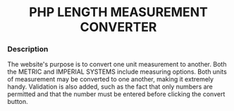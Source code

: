 <h1 align="center">PHP LENGTH MEASUREMENT CONVERTER</h1>

<div id="description">
  <h3>Description</h3>
  <p>
    The website's purpose is to convert one unit measurement to another. 
    Both the METRIC and IMPERIAL SYSTEMS include measuring options. Both 
    units of measurement may be converted to one another, making it extremely 
    handy. Validation is also added, such as the fact that only numbers are 
    permitted and that the number must be entered before clicking the convert button.
  </p>
</div>

